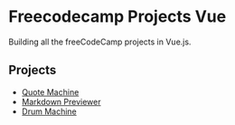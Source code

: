 # Freecodecamp Projects Vue

Building all the freeCodeCamp projects in Vue.js.

## Projects

* [Quote Machine](quote-machine/README.md)
* [Markdown Previewer](markdown-previewer/README.md)
* [Drum Machine](drum-machine/README.md)
